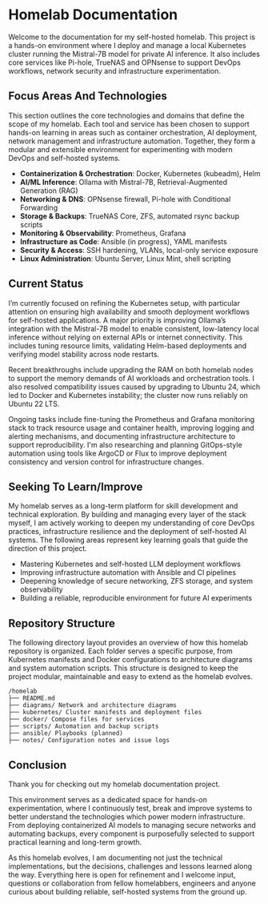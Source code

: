 # Homelab Documentation

Welcome to the documentation for my self-hosted homelab. This project is a hands-on environment where I deploy and manage a local Kubernetes cluster running the Mistral-7B model for private AI inference. It also includes core services like Pi-hole, TrueNAS and OPNsense to support DevOps workflows, network security and infrastructure experimentation.

## Focus Areas And Technologies

This section outlines the core technologies and domains that define the scope of my homelab. Each tool and service has been chosen to support hands-on learning in areas such as container orchestration, AI deployment, network management and infrastructure automation. Together, they form a modular and extensible environment for experimenting with modern DevOps and self-hosted systems.

- **Containerization & Orchestration**: Docker, Kubernetes (kubeadm), Helm
- **AI/ML Inference**: Ollama with Mistral-7B, Retrieval-Augmented Generation (RAG)
- **Networking & DNS**: OPNsense firewall, Pi-hole with Conditional Forwarding
- **Storage & Backups**: TrueNAS Core, ZFS, automated rsync backup scripts
- **Monitoring & Observability**: Prometheus, Grafana
- **Infrastructure as Code**: Ansible (in progress), YAML manifests
- **Security & Access**: SSH hardening, VLANs, local-only service exposure
- **Linux Administration**: Ubuntu Server, Linux Mint, shell scripting

## Current Status

I’m currently focused on refining the Kubernetes setup, with particular attention on ensuring high availability and smooth deployment workflows for self-hosted applications. A major priority is improving Ollama’s integration with the Mistral-7B model to enable consistent, low-latency local inference without relying on external APIs or internet connectivity. This includes tuning resource limits, validating Helm-based deployments and verifying model stability across node restarts.

Recent breakthroughs include upgrading the RAM on both homelab nodes to support the memory demands of AI workloads and orchestration tools. I also resolved compatibility issues caused by upgrading to Ubuntu 24, which led to Docker and Kubernetes instability; the cluster now runs reliably on Ubuntu 22 LTS.

Ongoing tasks include fine-tuning the Prometheus and Grafana monitoring stack to track resource usage and container health, improving logging and alerting mechanisms, and documenting infrastructure architecture to support reproducibility. I'm also researching and planning GitOps-style automation using tools like ArgoCD or Flux to improve deployment consistency and version control for infrastructure changes.

## Seeking To Learn/Improve

My homelab serves as a long-term platform for skill development and technical exploration. By building and managing every layer of the stack myself, I am actively working to deepen my understanding of core DevOps practices, infrastructure resilience and the deployment of self-hosted AI systems. The following areas represent key learning goals that guide the direction of this project.

- Mastering Kubernetes and self-hosted LLM deployment workflows
- Improving infrastructure automation with Ansible and CI pipelines
- Deepening knowledge of secure networking, ZFS storage, and system observability
- Building a reliable, reproducible environment for future AI experiments

## Repository Structure

The following directory layout provides an overview of how this homelab repository is organized. Each folder serves a specific purpose, from Kubernetes manifests and Docker configurations to architecture diagrams and system automation scripts. This structure is designed to keep the project modular, maintainable and easy to extend as the homelab evolves.

    /homelab
    ├── README.md
    ├── diagrams/ Network and architecture diagrams
    ├── kubernetes/ Cluster manifests and deployment files
    ├── docker/ Compose files for services
    ├── scripts/ Automation and backup scripts
    ├── ansible/ Playbooks (planned)
    ├── notes/ Configuration notes and issue logs

## Conclusion

Thank you for checking out my homelab documentation project.

This environment serves as a dedicated space for hands-on experimentation, where I continuously test, break and improve systems to better understand the technologies which power modern infrastructure. From deploying containerized AI models to managing secure networks and automating backups, every component is purposefully selected to support practical learning and long-term growth.

As this homelab evolves, I am documenting not just the technical implementations, but the decisions, challenges and lessons learned along the way. Everything here is open for refinement and I welcome input, questions or collaboration from fellow homelabbers, engineers and anyone curious about building reliable, self-hosted systems from the ground up.
